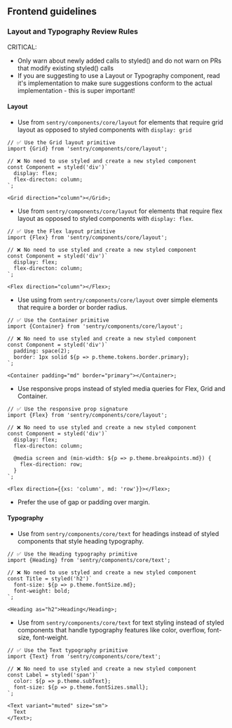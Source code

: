 ## Frontend guidelines

### Layout and Typography Review Rules

CRITICAL:

- Only warn about newly added calls to styled() and do not warn on PRs that modify existing styled() calls
- If you are suggesting to use a Layout or Typography component, read it's implementation to make sure suggestions conform to the actual implementation - this is super important!

#### Layout

- Use <Grid> from `sentry/components/core/layout` for elements that require grid layout as opposed to styled components with `display: grid`

```tsx
// ✅ Use the Grid layout primitive
import {Grid} from 'sentry/components/core/layout';

// ❌ No need to use styled and create a new styled component
const Component = styled('div')`
  display: flex;
  flex-directon: column;
`;

<Grid direction="column"></Grid>;
```

- Use <Flex> from `sentry/components/core/layout` for elements that require flex layout as opposed to styled components with `display: flex`.

```tsx
// ✅ Use the Flex layout primitive
import {Flex} from 'sentry/components/core/layout';

// ❌ No need to use styled and create a new styled component
const Component = styled('div')`
  display: flex;
  flex-directon: column;
`;

<Flex direction="column"></Flex>;
```

- Use using <Container> from `sentry/components/core/layout` over simple elements that require a border or border radius.

```tsx
// ✅ Use the Container primitive
import {Container} from 'sentry/components/core/layout';

// ❌ No need to use styled and create a new styled component
const Component = styled('div')`
  padding: space(2);
  border: 1px solid ${p => p.theme.tokens.border.primary};
`;

<Container padding="md" border="primary"></Container>;
```

- Use responsive props instead of styled media queries for Flex, Grid and Container.

```tsx
// ✅ Use the responsive prop signature
import {Flex} from 'sentry/components/core/layout';

// ❌ No need to use styled and create a new styled component
const Component = styled('div')`
  display: flex;
  flex-directon: column;

  @media screen and (min-width: ${p => p.theme.breakpoints.md}) {
    flex-direction: row;
  }
`;

<Flex direction={{xs: 'column', md: 'row'}}></Flex>;
```

- Prefer the use of gap or padding over margin.

#### Typography

- Use <Heading> from `sentry/components/core/text` for headings instead of styled components that style heading typography.

```tsx
// ✅ Use the Heading typography primitive
import {Heading} from 'sentry/components/core/text';

// ❌ No need to use styled and create a new styled component
const Title = styled('h2')`
  font-size: ${p => p.theme.fontSize.md};
  font-weight: bold;
`;

<Heading as="h2">Heading</Heading>;
```

- Use <Text> from `sentry/components/core/text` for text styling instead of styled components that handle typography features like color, overflow, font-size, font-weight.

```tsx
// ✅ Use the Text typography primitive
import {Text} from 'sentry/components/core/text';

// ❌ No need to use styled and create a new styled component
const Label = styled('span')`
  color: ${p => p.theme.subText};
  font-size: ${p => p.theme.fontSizes.small};
`;

<Text variant="muted" size="sm">
  Text
</Text>;
```
